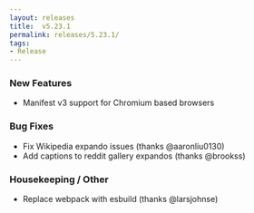 ```yaml
---
layout: releases
title:  v5.23.1
permalink: releases/5.23.1/
tags:
- Release
---
```


### New Features

- Manifest v3 support for Chromium based browsers

### Bug Fixes

- Fix Wikipedia expando issues (thanks @aaronliu0130)
- Add captions to reddit gallery expandos (thanks @brookss)

### Housekeeping / Other

- Replace webpack with esbuild (thanks @larsjohnse)
